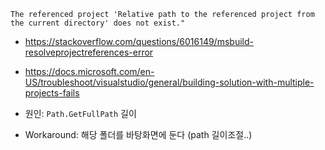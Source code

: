 ```
The referenced project 'Relative path to the referenced project from the current directory' does not exist."
```
- https://stackoverflow.com/questions/6016149/msbuild-resolveprojectreferences-error
- https://docs.microsoft.com/en-US/troubleshoot/visualstudio/general/building-solution-with-multiple-projects-fails

- 원인: `Path.GetFullPath` 길이
- Workaround: 해당 폴더를 바탕화면에 둔다 (path 길이조절..)
